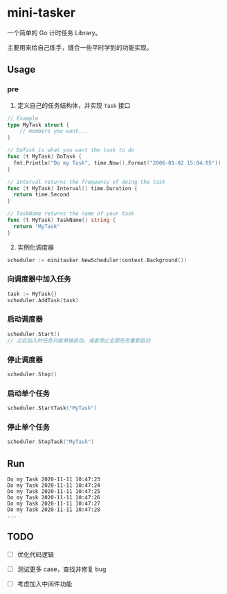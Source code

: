 # mini-tasker
一个简单的 Go 计时任务 Library。

主要用来给自己练手，缝合一些平时学到的功能实现。

## Usage

### pre

1. 定义自己的任务结构体，并实现 `Task` 接口

```go
// Example
type MyTask struct {
	// members you want...
}

// DoTask is what you want the task to do
func (t MyTask) DoTask {
  fmt.Println("Do my Task", time.Now().Format("2006-01-02 15:04:05"))
}

// Interval returns the frequency of doing the task
func (t MyTask) Interval() time.Duration {
  return time.Second
}

// TaskName returns the name of your task
func (t MyTask) TaskName() string {
  return "MyTask"
}
```

2. 实例化调度器

```go
scheduler := minitasker.NewScheduler(context.Background())
```


### 向调度器中加入任务

```go
task := MyTask{}
scheduler.AddTask(task)
```

### 启动调度器

```go
scheduler.Start()
// 之后加入的任务只能单独启动，或者停止全部任务重新启动
```

### 停止调度器

```go
scheduler.Stop()
```

### 启动单个任务

```go
scheduler.StartTask("MyTask")
```

### 停止单个任务

```go
scheduler.StopTask("MyTask")
```

## Run

```
Do my Task 2020-11-11 10:47:23
Do my Task 2020-11-11 10:47:24
Do my Task 2020-11-11 10:47:25
Do my Task 2020-11-11 10:47:26
Do my Task 2020-11-11 10:47:27
Do my Task 2020-11-11 10:47:28
...
```

## TODO
- [ ] 优化代码逻辑
- [ ] 测试更多 case，查找并修复 bug
- [ ] 考虑加入中间件功能



